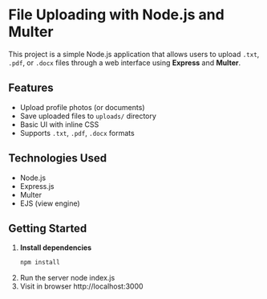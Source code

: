 # File Uploading with Node.js and Multer

This project is a simple Node.js application that allows users to upload `.txt`, `.pdf`, or `.docx` files through a web interface using **Express** and **Multer**.

## Features

- Upload profile photos (or documents)
- Save uploaded files to `uploads/` directory
- Basic UI with inline CSS
- Supports `.txt`, `.pdf`, `.docx` formats

## Technologies Used

- Node.js
- Express.js
- Multer
- EJS (view engine)

## Getting Started

1. **Install dependencies**
   ```bash
   npm install

2. Run the server
   node index.js
3. Visit in browser
   http://localhost:3000

